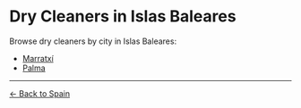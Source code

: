 # Dry Cleaners in Islas Baleares

Browse dry cleaners by city in Islas Baleares:

- [Marratxí](./marratx.md)
- [Palma](./palma.md)

---

[← Back to Spain](../README.md)

